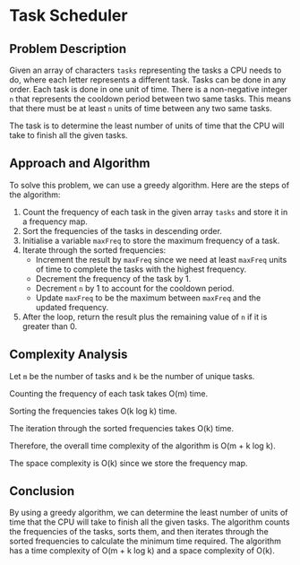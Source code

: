 # Task Scheduler

## Problem Description

Given an array of characters `tasks` representing the tasks a CPU needs to do, where each letter represents a different task. Tasks can be done in any order. Each task is done in one unit of time. There is a non-negative integer `n` that represents the cooldown period between two same tasks. This means that there must be at least `n` units of time between any two same tasks.

The task is to determine the least number of units of time that the CPU will take to finish all the given tasks.

## Approach and Algorithm

To solve this problem, we can use a greedy algorithm. Here are the steps of the algorithm:

1. Count the frequency of each task in the given array `tasks` and store it in a frequency map.
2. Sort the frequencies of the tasks in descending order.
3. Initialise a variable `maxFreq` to store the maximum frequency of a task.
4. Iterate through the sorted frequencies:
   - Increment the result by `maxFreq` since we need at least `maxFreq` units of time to complete the tasks with the highest frequency.
   - Decrement the frequency of the task by 1.
   - Decrement `n` by 1 to account for the cooldown period.
   - Update `maxFreq` to be the maximum between `maxFreq` and the updated frequency.
5. After the loop, return the result plus the remaining value of `n` if it is greater than 0.

## Complexity Analysis

Let `m` be the number of tasks and `k` be the number of unique tasks.

Counting the frequency of each task takes O(m) time.

Sorting the frequencies takes O(k log k) time.

The iteration through the sorted frequencies takes O(k) time.

Therefore, the overall time complexity of the algorithm is O(m + k log k).

The space complexity is O(k) since we store the frequency map.

## Conclusion

By using a greedy algorithm, we can determine the least number of units of time that the CPU will take to finish all the given tasks. The algorithm counts the frequencies of the tasks, sorts them, and then iterates through the sorted frequencies to calculate the minimum time required. The algorithm has a time complexity of O(m + k log k) and a space complexity of O(k).
